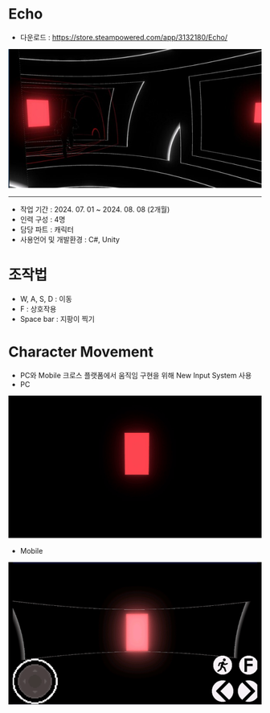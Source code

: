 # Echo
* 다운로드 : <https://store.steampowered.com/app/3132180/Echo/>
  
![Echo](https://github.com/Eruien/Echo_TeamProject/blob/main/Image/Echo.png)
***
* 작업 기간 : 2024. 07. 01 ~ 2024. 08. 08 (2개월)
* 인력 구성 : 4명
* 담당 파트 : 캐릭터
* 사용언어 및 개발환경 : C#, Unity
# 조작법    
* W, A, S, D : 이동
* F : 상호작용
* Space bar : 지팡이 찍기 
# Character Movement
* PC와 Mobile 크로스 플랫폼에서 움직임 구현을 위해 New Input System 사용
* PC

![Alt text](https://github.com/Eruien/Echo_TeamProject/blob/main/Image/PC.gif)

* Mobile
  
![Echo](https://github.com/Eruien/Echo_TeamProject/blob/main/Image/Mobile.gif)
